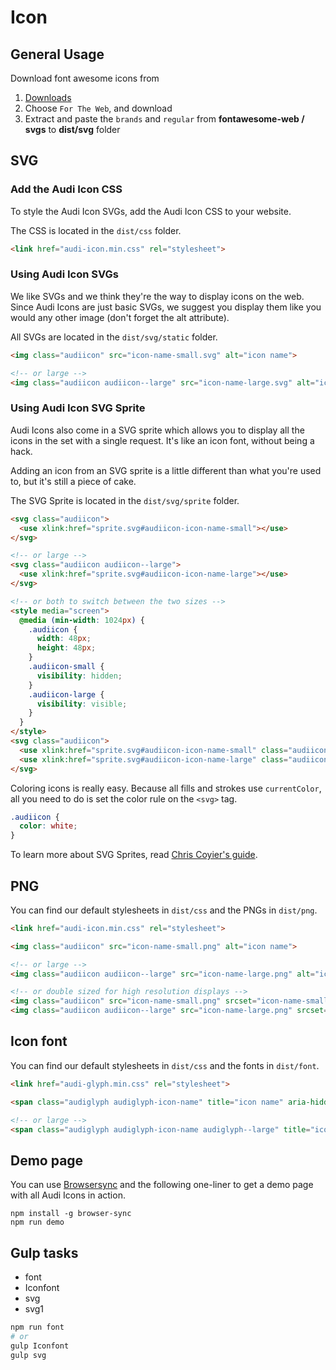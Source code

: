 # Icon

## General Usage

Download font awesome icons from

1. [Downloads](https://fontawesome.com/download)
2. Choose `For The Web`, and download
3. Extract and paste the `brands` and `regular` from **fontawesome-web / svgs** to **dist/svg** folder

## SVG

### Add the Audi Icon CSS
To style the Audi Icon SVGs, add the Audi Icon CSS to your website.

The CSS is located in the `dist/css` folder.

``` html
<link href="audi-icon.min.css" rel="stylesheet">
```

### Using Audi Icon SVGs
We like SVGs and we think they're the way to display icons on the web. Since Audi Icons are just basic SVGs, we suggest you display them like you would any other image (don't forget the alt attribute).

All SVGs are located in the `dist/svg/static` folder.

``` html
<img class="audiicon" src="icon-name-small.svg" alt="icon name">

<!-- or large -->
<img class="audiicon audiicon--large" src="icon-name-large.svg" alt="icon name">
```

### Using Audi Icon SVG Sprite

Audi Icons also come in a SVG sprite which allows you to display all the icons in the set with a single request. It's like an icon font, without being a hack.

Adding an icon from an SVG sprite is a little different than what you're used to, but it's still a piece of cake.

The SVG Sprite is located in the `dist/svg/sprite` folder.

``` html
<svg class="audiicon">
  <use xlink:href="sprite.svg#audiicon-icon-name-small"></use>
</svg>

<!-- or large -->
<svg class="audiicon audiicon--large">
  <use xlink:href="sprite.svg#audiicon-icon-name-large"></use>
</svg>

<!-- or both to switch between the two sizes -->
<style media="screen">
  @media (min-width: 1024px) {
    .audiicon {
      width: 48px;
      height: 48px;
    }
    .audiicon-small {
      visibility: hidden;
    }
    .audiicon-large {
      visibility: visible;
    }
  }
</style>
<svg class="audiicon">
  <use xlink:href="sprite.svg#audiicon-icon-name-small" class="audiicon-small"></use>
  <use xlink:href="sprite.svg#audiicon-icon-name-large" class="audiicon-large"></use>
</svg>
```

Coloring icons is really easy. Because all fills and strokes use `currentColor`, all you need to do is set the color rule on the `<svg>` tag.

``` css
.audiicon {
  color: white;
}
```

To learn more about SVG Sprites, read [Chris Coyier's guide](http://css-tricks.com/svg-sprites-use-better-icon-fonts/).

## PNG
You can find our default stylesheets in `dist/css` and the PNGs in `dist/png`.

``` html
<link href="audi-icon.min.css" rel="stylesheet">
```

``` html
<img class="audiicon" src="icon-name-small.png" alt="icon name">

<!-- or large -->
<img class="audiicon audiicon--large" src="icon-name-large.png" alt="icon name">

<!-- or double sized for high resolution displays -->
<img class="audiicon" src="icon-name-small.png" srcset="icon-name-small.png 1x, icon-name-small-2x.png 2x" alt="icon name">
<img class="audiicon audiicon--large" src="icon-name-large.png" srcset="icon-name-large.png 1x, icon-name-large-2x.png 2x" alt="icon name">
```

## Icon font
You can find our default stylesheets in `dist/css` and the fonts in `dist/font`.

``` html
<link href="audi-glyph.min.css" rel="stylesheet">
```

``` html
<span class="audiglyph audiglyph-icon-name" title="icon name" aria-hidden="true"></span>

<!-- or large -->
<span class="audiglyph audiglyph-icon-name audiglyph--large" title="icon name" aria-hidden="true"></span>
```

## Demo page

You can use [Browsersync](https://www.browsersync.io/) and the following one-liner to get a demo page with all Audi Icons in action.

```
npm install -g browser-sync
npm run demo
```

## Gulp tasks

- font
- Iconfont
- svg
- svg1

```bash
npm run font
# or
gulp Iconfont
gulp svg
```
